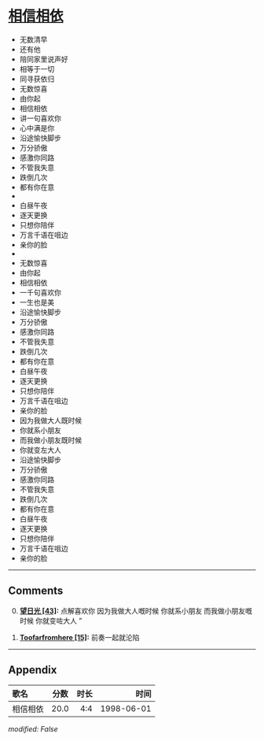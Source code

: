 # [相信相依](https://music.163.com/song?id=26075152)

* 无数清早
* 还有他
* 陪同家里说声好
* 相等于一切
* 同寻获依归
* 无数惊喜
* 由你起
* 相信相依
* 讲一句喜欢你
* 心中满是你
* 沿途愉快脚步
* 万分骄傲
* 感激你同路
* 不管我失意
* 跌倒几次
* 都有你在意
* 
* 白昼午夜
* 逐天更换
* 只想你陪伴
* 万言千语在咀边
* 亲你的脸
* 
* 无数惊喜
* 由你起
* 相信相依
* 一千句喜欢你
* 一生也是美
* 沿途愉快脚步
* 万分骄傲
* 感激你同路
* 不管我失意
* 跌倒几次
* 都有你在意
* 白昼午夜
* 逐天更换
* 只想你陪伴
* 万言千语在咀边
* 亲你的脸
* 因为我做大人既时候
* 你就系小朋友
* 而我做小朋友既时候
* 你就变左大人
* 沿途愉快脚步
* 万分骄傲
* 感激你同路
* 不管我失意
* 跌倒几次
* 都有你在意
* 白昼午夜
* 逐天更换
* 只想你陪伴
* 万言千语在咀边
* 亲你的脸


---

## Comments
0. **[望日光 \[43\]](https://music.163.com/#/user/home?id=87253149):** 点解喜欢你 因为我做大人嘅时候 你就系小朋友 而我做小朋友嘅时候 你就变咗大人 ” 

1. **[Toofarfromhere \[15\]](https://music.163.com/#/user/home?id=11094158):** 前奏一起就沦陷



---

## Appendix

|歌名|分数|时长|时间|
|:---|:---:|---:|---:|
|相信相依|20.0|4:4|1998-06-01

*modified: False*